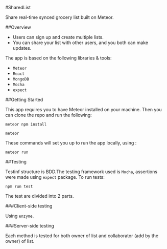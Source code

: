 #SharedList

Share real-time synced grocery list built on Meteor.

##Overview

- Users can sign up and create multiple lists.
- You can share your list with other users, and you both can make updates.

The app is based on the following libraries & tools:

- `Meteor`
- `React`
- `MongoDB`
- `Mocha`
- `expect`

##Getting Started

This app requires you to have Meteor installed on your machine. Then you can clone the repo and run the following:

```
meteor npm install
```

```
meteor
```

These commands will set you up to run the app locally, using :

```
meteor run
```

##Testing

Testinf structure is BDD.The testing framework used is `Mocha`, assertions were made using `expect` package.
To run tests:

```
npm run test
```

The test are divided into 2 parts.

###Client-side testing

Using `enzyme`.

###Server-side testing

Each method is tested for both owner of list and collaborator (add by the owner) of list.








